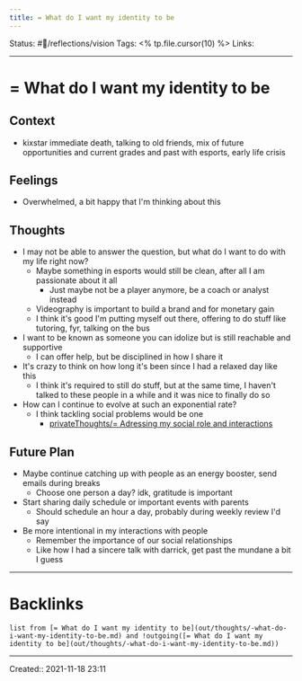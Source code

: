 ```yaml
---
title: = What do I want my identity to be
---
```

Status: #💭/reflections/vision
Tags: <% tp.file.cursor(10) %>
Links:
___
# = What do I want my identity to be
## Context
- kixstar immediate death, talking to old friends, mix of future opportunities and current grades and past with esports, early life crisis

## Feelings
 - Overwhelmed, a bit happy that I'm thinking about this

## Thoughts
- I may not be able to answer the question, but what do I want to do with my life right now?
	- Maybe something in esports would still be clean, after all I am passionate about it all
		- Just maybe not be a player anymore, be a coach or analyst instead
	- Videography is important to build a brand and for monetary gain
	- I think it's good I'm putting myself out there, offering to do stuff like tutoring, fyr, talking on the bus
- I want to be known as someone you can idolize but is still reachable and supportive
	- I can offer help, but be disciplined in how I share it
- It's crazy to think on how long it's been since I had a relaxed day like this
	- I think it's required to still do stuff, but at the same time, I haven't talked to these people in a while and it was nice to finally do so
- How can I continue to evolve at such an exponential rate?
	- I think tackling social problems would be one
		- [privateThoughts/= Adressing my social role and interactions](None)

## Future Plan
- Maybe continue catching up with people as an energy booster, send emails during breaks
	- Choose one person a day? idk, gratitude is important
- Start sharing daily schedule or important events with parents
	- Should schedule an hour a day, probably during weekly review I'd say
- Be more intentional in my interactions with people
	- Remember the importance of our social relationships
	- Like how I had a sincere talk with darrick, get past the mundane a bit I guess
___
# Backlinks
```dataview
list from [= What do I want my identity to be](out/thoughts/-what-do-i-want-my-identity-to-be.md) and !outgoing([= What do I want my identity to be](out/thoughts/-what-do-i-want-my-identity-to-be.md))
```
___
Created::  2021-11-18 23:11

